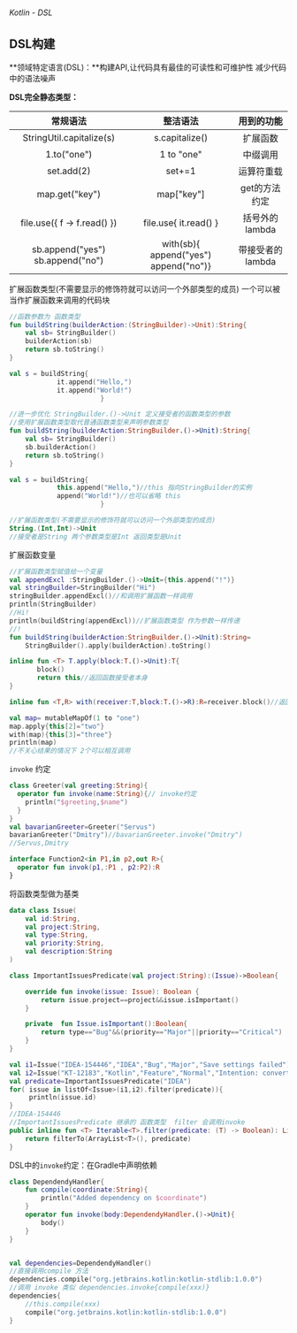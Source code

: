###### Kotlin - DSL

## DSL构建

**领域特定语言(DSL)：**构建API,让代码具有最佳的可读性和可维护性 减少代码中的语法噪声

**DSL完全静态类型：**

|             常规语法              |               整洁语法                |    用到的功能    |
| :-------------------------------: | :-----------------------------------: | :--------------: |
|     StringUtil.capitalize(s)      |            s.capitalize()             |     扩展函数     |
|            1.to("one")            |              1 to "one"               |     中缀调用     |
|            set.add(2)             |                set+=1                 |    运算符重载    |
|          map.get("key")           |              map["key"]               |  get的方法约定   |
|    file.use({ f -> f.read() })    |         file.use{ it.read() }         |  括号外的lambda  |
| sb.append("yes")  sb.append("no") | with(sb){ append("yes") append("no")} | 带接受者的lambda |

扩展函数类型(不需要显示的修饰符就可以访问一个外部类型的成员) 一个可以被当作扩展函数来调用的代码块

```kotlin
//函数参数为 函数类型
fun buildString(builderAction:(StringBuilder)->Unit):String{
    val sb= StringBuilder()
    builderAction(sb)
    return sb.toString()
}

val s = buildString{
            it.append("Hello,")
            it.append("World!")
                       }

//进一步优化 StringBuilder.()->Unit 定义接受者的函数类型的参数
//使用扩展函数类型取代普通函数类型来声明参数类型
fun buildString(builderAction:StringBuilder.()->Unit):String{
    val sb= StringBuilder()
    sb.builderAction()
    return sb.toString()
}

val s = buildString{
            this.append("Hello,")//this 指向StringBuilder的实例
            append("World!")//也可以省略 this
                       }

//扩展函数类型(不需要显示的修饰符就可以访问一个外部类型的成员)
String.(Int,Int)->Unit
//接受者是String 两个参数类型是Int 返回类型是Unit
```

扩展函数变量

```kotlin
//扩展函数类型赋值给一个变量
val appendExcl :StringBuilder.()->Unit={this.append("!")}
val stringBuilder=StringBuilder("Hi")
stringBuilder.appendExcl()//和调用扩展函数一样调用
println(StringBuilder)
//Hi!
println(buildString(appendExcl))//扩展函数类型 作为参数一样传递
//!
fun buildString(builderAction:StringBuilder.()->Unit):String=
    StringBuilder().apply(builderAction).toString()
```

```kotlin
inline fun <T> T.apply(block:T.()->Unit):T{
       block()
       return this//返回函数接受者本身
}

inline fun <T,R> with(receiver:T,block:T.()->R):R=receiver.block()//返回值是block函数的执行结果

val map= mutableMapOf(1 to "one")
map.apply{this[2]="two"}
with(map){this[3]="three"}
println(map)
//不关心结果的情况下 2个可以相互调用
```

`invoke` 约定

```kotlin
class Greeter(val greeting:String){
  operator fun invoke(name:String){// invoke约定
    println("$greeting,$name")
  }
}
val bavarianGreeter=Greeter("Servus")
bavarianGreeter("Dmitry")//bavarianGreeter.invoke("Dmitry")
//Servus,Dmitry

interface Function2<in P1,in p2,out R>{
  operator fun invok(p1,:P1 , p2:P2):R
}
```

将函数类型做为基类

```kotlin
data class Issue(
    val id:String,
    val project:String,
    val type:String,
    val priority:String,
    val description:String
)

class ImportantIssuesPredicate(val project:String):(Issue)->Boolean{

    override fun invoke(issue: Issue): Boolean {
        return issue.project==project&&issue.isImportant()
    }

    private  fun Issue.isImportant():Boolean{
        return type=="Bug"&&(priority=="Major"||priority=="Critical")
    }
}

val i1=Issue("IDEA-154446","IDEA","Bug","Major","Save settings failed")
val i2=Issue("KT-12183","Kotlin","Feature","Normal","Intention: convert several calls on the same receiver to with/apply")
val predicate=ImportantIssuesPredicate("IDEA")
for( issue in listOf<Issue>(i1,i2).filter(predicate)){
     println(issue.id)
}
//IDEA-154446
//ImportantIssuesPredicate 继承的 函数类型  filter 会调用invoke
public inline fun <T> Iterable<T>.filter(predicate: (T) -> Boolean): List<T> {
    return filterTo(ArrayList<T>(), predicate)
}
```

DSL中的`invoke`约定：在Gradle中声明依赖

```kotlin
class DependendyHandler{
    fun compile(coordinate:String){
        println("Added dependency on $coordinate")
    }
    operator fun invoke(body:DependendyHandler.()->Unit){
        body()
    }
}


val dependencies=DependendyHandler()
//直接调用compile 方法
dependencies.compile("org.jetbrains.kotlin:kotlin-stdlib:1.0.0")
//调用 invoke 类似 dependencies.invoke{compile(xxx)}
dependencies{
  	//this.compile(xxx)
    compile("org.jetbrains.kotlin:kotlin-stdlib:1.0.0")
}
```





